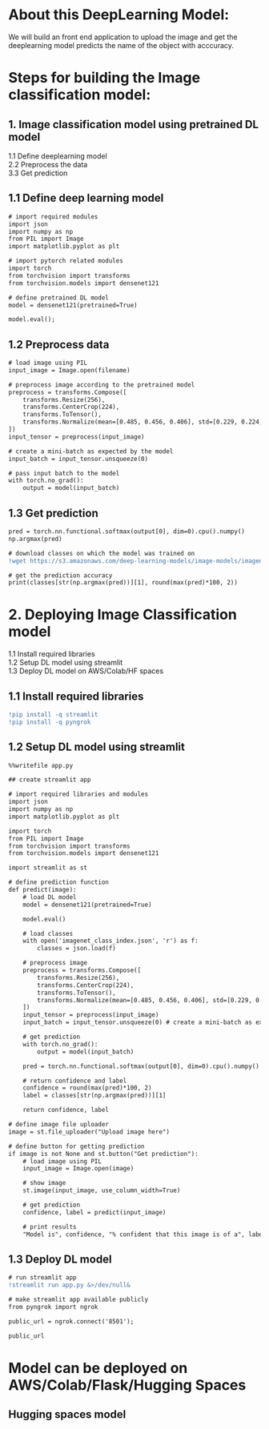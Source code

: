 # About this DeepLearning Model:
  We will build an front end application to upload the image and get the deeplearning model predicts the name of the object with acccuracy.
  
# Steps for building the Image classification model:
## 1. Image classification model using pretrained DL model
  1.1 Define deeplearning model  
  2.2 Preprocess the data   
  3.3 Get prediction  

## 1.1 Define deep learning model
```diff
# import required modules
import json
import numpy as np
from PIL import Image
import matplotlib.pyplot as plt

# import pytorch related modules
import torch
from torchvision import transforms
from torchvision.models import densenet121
```
```diff
# define pretrained DL model
model = densenet121(pretrained=True)

model.eval();
```
## 1.2 Preprocess data
```diff
# load image using PIL
input_image = Image.open(filename)

# preprocess image according to the pretrained model
preprocess = transforms.Compose([
    transforms.Resize(256),
    transforms.CenterCrop(224),
    transforms.ToTensor(),
    transforms.Normalize(mean=[0.485, 0.456, 0.406], std=[0.229, 0.224, 0.225]),
])
input_tensor = preprocess(input_image)

# create a mini-batch as expected by the model
input_batch = input_tensor.unsqueeze(0) 

# pass input batch to the model
with torch.no_grad():
    output = model(input_batch)
 ```
 ## 1.3 Get prediction
 ```diff 
 pred = torch.nn.functional.softmax(output[0], dim=0).cpu().numpy()
np.argmax(pred)
```
```diff
# download classes on which the model was trained on 
!wget https://s3.amazonaws.com/deep-learning-models/image-models/imagenet_class_index.json
```
```diff
# get the prediction accuracy
print(classes[str(np.argmax(pred))][1], round(max(pred)*100, 2))
```
# 2. Deploying Image Classification model
1.1 Install required libraries  
1.2 Setup DL model using streamlit  
1.3 Deploy DL model on AWS/Colab/HF spaces    

## 1.1 Install required libraries
```diff
!pip install -q streamlit
!pip install -q pyngrok
```
## 1.2 Setup DL model using streamlit
```diff
%%writefile app.py

## create streamlit app

# import required libraries and modules
import json
import numpy as np
import matplotlib.pyplot as plt

import torch
from PIL import Image
from torchvision import transforms
from torchvision.models import densenet121

import streamlit as st

# define prediction function
def predict(image):
    # load DL model
    model = densenet121(pretrained=True)

    model.eval()

    # load classes
    with open('imagenet_class_index.json', 'r') as f:
        classes = json.load(f)

    # preprocess image
    preprocess = transforms.Compose([
        transforms.Resize(256),
        transforms.CenterCrop(224),
        transforms.ToTensor(),
        transforms.Normalize(mean=[0.485, 0.456, 0.406], std=[0.229, 0.224, 0.225]),
    ])
    input_tensor = preprocess(input_image)
    input_batch = input_tensor.unsqueeze(0) # create a mini-batch as expected by the model

    # get prediction
    with torch.no_grad():
        output = model(input_batch)

    pred = torch.nn.functional.softmax(output[0], dim=0).cpu().numpy()

    # return confidence and label
    confidence = round(max(pred)*100, 2)
    label = classes[str(np.argmax(pred))][1]

    return confidence, label

# define image file uploader
image = st.file_uploader("Upload image here")

# define button for getting prediction
if image is not None and st.button("Get prediction"):
    # load image using PIL
    input_image = Image.open(image)

    # show image
    st.image(input_image, use_column_width=True)

    # get prediction
    confidence, label = predict(input_image)

    # print results
    "Model is", confidence, "% confident that this image is of a", label
  ```
## 1.3 Deploy DL model
  ```diff
  # run streamlit app
  !streamlit run app.py &>/dev/null&
  ```
  ```diff
  # make streamlit app available publicly
  from pyngrok import ngrok

  public_url = ngrok.connect('8501');

  public_url
```

# Model can be deployed on AWS/Colab/Flask/Hugging Spaces

## Hugging spaces model

